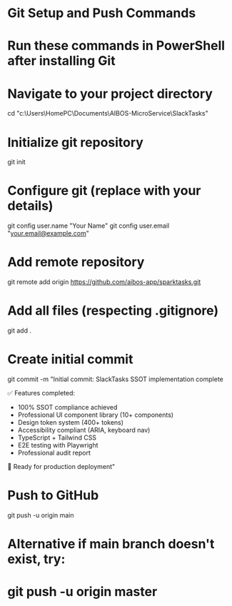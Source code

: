 # Git Setup and Push Commands
# Run these commands in PowerShell after installing Git

# Navigate to your project directory
cd "c:\Users\HomePC\Documents\AIBOS-MicroService\SlackTasks"

# Initialize git repository
git init

# Configure git (replace with your details)
git config user.name "Your Name"
git config user.email "your.email@example.com"

# Add remote repository
git remote add origin https://github.com/aibos-app/sparktasks.git

# Add all files (respecting .gitignore)
git add .

# Create initial commit
git commit -m "Initial commit: SlackTasks SSOT implementation complete

✅ Features completed:
- 100% SSOT compliance achieved
- Professional UI component library (10+ components)
- Design token system (400+ tokens)
- Accessibility compliant (ARIA, keyboard nav)
- TypeScript + Tailwind CSS
- E2E testing with Playwright
- Professional audit report

🎯 Ready for production deployment"

# Push to GitHub
git push -u origin main

# Alternative if main branch doesn't exist, try:
# git push -u origin master
